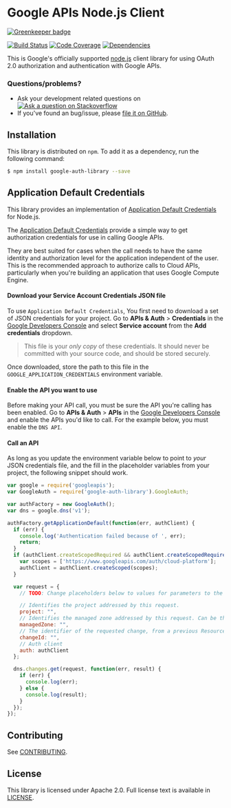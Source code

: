 # Google APIs Node.js Client

[![Greenkeeper badge](https://badges.greenkeeper.io/google/google-auth-library-nodejs.svg)](https://greenkeeper.io/)

[![Build Status][travisimg]][travis]
[![Code Coverage][coverallsimg]][coveralls]
[![Dependencies][david-dm-img]][david-dm]

This is Google's officially supported [node.js][node] client library for using
OAuth 2.0 authorization and authentication with Google APIs.

### Questions/problems?

* Ask your development related questions on [![Ask a question on Stackoverflow][overflowimg]][stackoverflow]
* If you've found an bug/issue, please [file it on GitHub][bugs].

## Installation

This library is distributed on `npm`. To add it as a dependency,
run the following command:

``` sh
$ npm install google-auth-library --save
```

## Application Default Credentials
This library provides an implementation of [Application Default Credentials][] for Node.js.

The [Application Default Credentials][] provide a simple way to get authorization credentials for use
in calling Google APIs.

They are best suited for cases when the call needs to have the same identity and authorization
level for the application independent of the user. This is the recommended approach to authorize
calls to Cloud APIs, particularly when you're building an application that uses Google Compute
Engine.

#### Download your Service Account Credentials JSON file

To use `Application Default Credentials`, You first need to download a set of
JSON credentials for your project. Go to **APIs & Auth** > **Credentials** in
the [Google Developers Console][devconsole] and select
**Service account** from the **Add credentials** dropdown.

> This file is your *only copy* of these credentials. It should never be
> committed with your source code, and should be stored securely.

Once downloaded, store the path to this file in the
`GOOGLE_APPLICATION_CREDENTIALS` environment variable.

#### Enable the API you want to use

Before making your API call, you must be sure the API you're calling has been
enabled. Go to **APIs & Auth** > **APIs** in the
[Google Developers Console][devconsole] and enable the APIs you'd like to
call. For the example below, you must enable the `DNS API`.

#### Call an API

As long as you update the environment variable below to point to *your* JSON
credentials file, and the fill in the placeholder variables from your project,
the following snippet should work.

```js
var google = require('googleapis');
var GoogleAuth = require('google-auth-library').GoogleAuth;

var authFactory = new GoogleAuth();
var dns = google.dns('v1');

authFactory.getApplicationDefault(function(err, authClient) {
  if (err) {
    console.log('Authentication failed because of ', err);
    return;
  }
  if (authClient.createScopedRequired && authClient.createScopedRequired()) {
    var scopes = ['https://www.googleapis.com/auth/cloud-platform'];
    authClient = authClient.createScoped(scopes);
  }

  var request = {
    // TODO: Change placeholders below to values for parameters to the 'get' method:

    // Identifies the project addressed by this request.
    project: "",
    // Identifies the managed zone addressed by this request. Can be the managed zone name or id.
    managedZone: "",
    // The identifier of the requested change, from a previous ResourceRecordSetsChangeResponse.
    changeId: "",
    // Auth client
    auth: authClient
  };

  dns.changes.get(request, function(err, result) {
    if (err) {
      console.log(err);
    } else {
      console.log(result);
    }
  });
});
```

## Contributing

See [CONTRIBUTING][contributing].

## License

This library is licensed under Apache 2.0. Full license text is
available in [LICENSE][copying].

[travisimg]: https://api.travis-ci.org/google/google-auth-library-nodejs.svg
[bugs]: https://github.com/google/google-auth-library-nodejs/issues
[node]: http://nodejs.org/
[travis]: https://travis-ci.org/google/google-auth-library-nodejs
[stackoverflow]: http://stackoverflow.com/questions/tagged/google-auth-library-nodejs
[apiexplorer]: https://developers.google.com/apis-explorer
[urlshort]: https://developers.google.com/url-shortener/
[usingkeys]: https://developers.google.com/console/help/#UsingKeys
[contributing]: https://github.com/google/google-auth-library-nodejs/blob/master/.github/CONTRIBUTING.md
[copying]: https://github.com/google/google-auth-library-nodejs/tree/master/LICENSE
[authdocs]: https://developers.google.com/accounts/docs/OAuth2Login
[request]: https://github.com/mikeal/request
[requestopts]: https://github.com/mikeal/request#requestoptions-callback
[stream]: http://nodejs.org/api/stream.html#stream_class_stream_readable
[stability]: http://nodejs.org/api/stream.html#stream_stream
[overflowimg]: https://googledrive.com/host/0ByfSjdPVs9MZbkhjeUhMYzRTeEE/stackoveflow-tag.png
[devconsole]: https://console.developer.google.com
[oauth]: https://developers.google.com/accounts/docs/OAuth2
[options]: https://github.com/google/google-auth-library-nodejs/tree/master#options
[gcloud]: https://github.com/GoogleCloudPlatform/gcloud-node
[cloudplatform]: https://developers.google.com/cloud/
[coveralls]: https://coveralls.io/r/google/google-auth-library-nodejs?branch=master
[coverallsimg]: https://img.shields.io/coveralls/google/google-auth-library-nodejs.svg
[Application Default Credentials]: https://developers.google.com/identity/protocols/application-default-credentials#callingnode
[david-dm-img]: https://david-dm.org/google/google-auth-library-nodejs/status.svg
[david-dm]: https://david-dm.org/google/google-auth-library-nodejs
